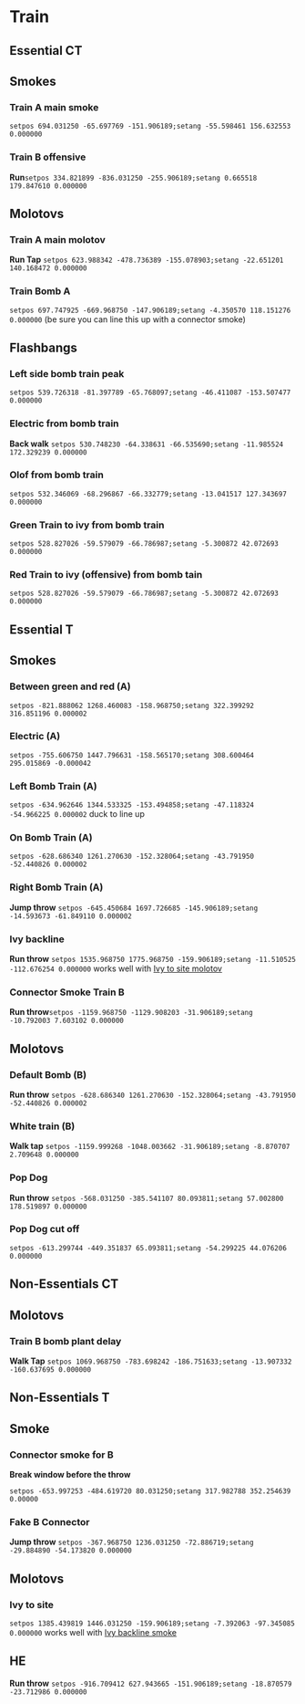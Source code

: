 # Train
## Essential CT
## Smokes
### Train A main smoke
`setpos 694.031250 -65.697769 -151.906189;setang -55.598461 156.632553 0.000000`
### Train B offensive
**Run**`setpos 334.821899 -836.031250 -255.906189;setang 0.665518 179.847610 0.000000`
## Molotovs
### Train A main molotov
**Run Tap** `setpos 623.988342 -478.736389 -155.078903;setang -22.651201 140.168472 0.000000`
### Train Bomb A
`setpos 697.747925 -669.968750 -147.906189;setang -4.350570 118.151276 0.000000` (be sure you can line this up with a connector smoke)
## Flashbangs
### Left side bomb train peak
`setpos 539.726318 -81.397789 -65.768097;setang -46.411087 -153.507477 0.000000`
### Electric from bomb train
**Back walk** `setpos 530.748230 -64.338631 -66.535690;setang -11.985524 172.329239 0.000000`
### Olof from bomb train
`setpos 532.346069 -68.296867 -66.332779;setang -13.041517 127.343697 0.000000`
### Green Train to ivy from bomb train
`setpos 528.827026 -59.579079 -66.786987;setang -5.300872 42.072693 0.000000`
### Red Train to ivy (offensive) from bomb tain
`setpos 528.827026 -59.579079 -66.786987;setang -5.300872 42.072693 0.000000`
## Essential T
## Smokes

### Between green and red (A)
`setpos -821.888062 1268.460083 -158.968750;setang 322.399292 316.851196 0.000002`

### Electric (A)

`setpos -755.606750 1447.796631 -158.565170;setang 308.600464 295.015869 -0.000042`

### Left Bomb Train (A)
`setpos -634.962646 1344.533325 -153.494858;setang -47.118324 -54.966225 0.000002` duck to line up

### On Bomb Train (A)
`setpos -628.686340 1261.270630 -152.328064;setang -43.791950 -52.440826 0.000002`

### Right Bomb Train (A)
**Jump throw** `setpos -645.450684 1697.726685 -145.906189;setang -14.593673 -61.849110 0.000002`

### Ivy backline
**Run throw** `setpos 1535.968750 1775.968750 -159.906189;setang -11.510525 -112.676254 0.000000` works well with [Ivy to site molotov](#ivy-to-site)

### Connector Smoke Train B
**Run throw**`setpos -1159.968750 -1129.908203 -31.906189;setang -10.792003 7.603102 0.000000`

## Molotovs

### Default Bomb (B)
**Run throw** `setpos -628.686340 1261.270630 -152.328064;setang -43.791950 -52.440826 0.000002`

### White train (B)
**Walk tap** `setpos -1159.999268 -1048.003662 -31.906189;setang -8.870707 2.709648 0.000000`

### Pop Dog
**Run throw** `setpos -568.031250 -385.541107 80.093811;setang 57.002800 178.519897 0.000000`

### Pop Dog cut off
`setpos -613.299744 -449.351837 65.093811;setang -54.299225 44.076206 0.000000`

## Non-Essentials CT
## Molotovs
### Train B bomb plant delay
**Walk Tap** `setpos 1069.968750 -783.698242 -186.751633;setang -13.907332 -160.637695 0.000000`

## Non-Essentials T
## Smoke
### Connector smoke for B

**Break window before the throw**

`setpos -653.997253 -484.619720 80.031250;setang 317.982788 352.254639 0.00000`

### Fake B Connector

**Jump throw** `setpos -367.968750 1236.031250 -72.886719;setang -29.884890 -54.173820 0.000000`

## Molotovs
### Ivy to site
`setpos 1385.439819 1446.031250 -159.906189;setang -7.392063 -97.345085 0.000000` works well with [Ivy backline smoke](#ivy-backline)

## HE
**Run throw** `setpos -916.709412 627.943665 -151.906189;setang -18.870579 -23.712986 0.000000`
